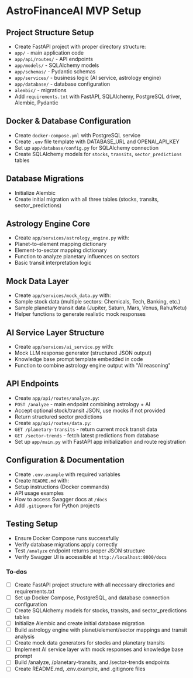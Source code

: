 <!-- c5b5fb25-1f1f-496e-9235-07e17c67b123 c5cfe301-2012-419f-9c8d-1ba30cfd7cb2 -->
# AstroFinanceAI MVP Setup

## Project Structure Setup

- Create FastAPI project with proper directory structure:
- `app/` - main application code
- `app/api/routes/` - API endpoints
- `app/models/` - SQLAlchemy models
- `app/schemas/` - Pydantic schemas
- `app/services/` - business logic (AI service, astrology engine)
- `app/database/` - database configuration
- `alembic/` - migrations
- Add `requirements.txt` with FastAPI, SQLAlchemy, PostgreSQL driver, Alembic, Pydantic

## Docker & Database Configuration

- Create `docker-compose.yml` with PostgreSQL service
- Create `.env` file template with DATABASE_URL and OPENAI_API_KEY
- Set up `app/database/config.py` for SQLAlchemy connection
- Create SQLAlchemy models for `stocks`, `transits`, `sector_predictions` tables

## Database Migrations

- Initialize Alembic
- Create initial migration with all three tables (stocks, transits, sector_predictions)

## Astrology Engine Core

- Create `app/services/astrology_engine.py` with:
- Planet-to-element mapping dictionary
- Element-to-sector mapping dictionary
- Function to analyze planetary influences on sectors
- Basic transit interpretation logic

## Mock Data Layer

- Create `app/services/mock_data.py` with:
- Sample stock data (multiple sectors: Chemicals, Tech, Banking, etc.)
- Sample planetary transit data (Jupiter, Saturn, Mars, Venus, Rahu/Ketu)
- Helper functions to generate realistic mock responses

## AI Service Layer Structure

- Create `app/services/ai_service.py` with:
- Mock LLM response generator (structured JSON output)
- Knowledge base prompt template embedded in code
- Function to combine astrology engine output with "AI reasoning"

## API Endpoints

- Create `app/api/routes/analyze.py`:
- `POST /analyze` - main endpoint combining astrology + AI
- Accept optional stock/transit JSON, use mocks if not provided
- Return structured sector predictions
- Create `app/api/routes/data.py`:
- `GET /planetary-transits` - return current mock transit data
- `GET /sector-trends` - fetch latest predictions from database
- Set up `app/main.py` with FastAPI app initialization and route registration

## Configuration & Documentation

- Create `.env.example` with required variables
- Create `README.md` with:
- Setup instructions (Docker commands)
- API usage examples
- How to access Swagger docs at `/docs`
- Add `.gitignore` for Python projects

## Testing Setup

- Ensure Docker Compose runs successfully
- Verify database migrations apply correctly
- Test `/analyze` endpoint returns proper JSON structure
- Verify Swagger UI is accessible at `http://localhost:8000/docs`

### To-dos

- [ ] Create FastAPI project structure with all necessary directories and requirements.txt
- [ ] Set up Docker Compose, PostgreSQL, and database connection configuration
- [ ] Create SQLAlchemy models for stocks, transits, and sector_predictions tables
- [ ] Initialize Alembic and create initial database migration
- [ ] Build astrology engine with planet/element/sector mappings and transit analysis
- [ ] Create mock data generators for stocks and planetary transits
- [ ] Implement AI service layer with mock responses and knowledge base prompt
- [ ] Build /analyze, /planetary-transits, and /sector-trends endpoints
- [ ] Create README.md, .env.example, and .gitignore files